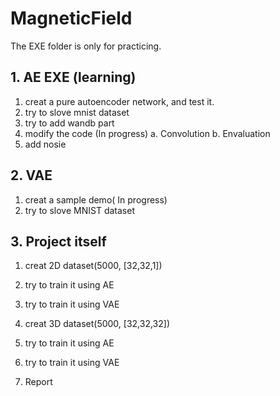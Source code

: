 # MagneticField

The EXE folder is only for practicing. 




## 1. AE EXE (learning)
1. creat a pure autoencoder network, and test it.
2. try to slove mnist dataset
3. try to add wandb part
4. modify the code (In progress)
    a. Convolution
    b. Envaluation
5. add nosie


## 2. VAE
1. creat a sample demo( In progress)
2. try to slove MNIST dataset

## 3. Project itself
1. creat 2D dataset(5000, [32,32,1])
2. try to train it using AE
3. try to train it using VAE
4. creat 3D dataset(5000, [32,32,32])
5. try to train it using AE
6. try to train it using VAE

7. Report

